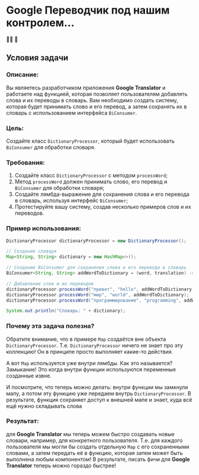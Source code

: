 # Google Переводчик под нашим контролем…
👩‍💻 🧠

## Условия задачи
### Описание: 
Вы являетесь разработчиком приложения **Google Translator** и работаете над функцией, которая позволяет пользователям 
добавлять слова и их переводы в словарь. Вам необходимо создать систему, которая будет принимать слово и его перевод, 
а затем сохранять их в словарь с использованием интерфейса `BiConsumer`.

### Цель: 
Создайте класс `DictionaryProcessor`, который будет использовать `BiConsumer` для обработки словаря.

### Требования:
1. Создайте класс `DictionaryProcessor` с методом `processWord`;
2. Метод `processWord` должен принимать слово, его перевод и `BiConsumer` для обработки словаря;
3. Создайте лямбда-выражение для сохранения слова и его перевода в словарь, используя интерфейс `BiConsumer`;
4. Протестируйте вашу систему, создав несколько примеров слов и их переводов.

### Пример использования:
```java
DictionaryProcessor dictionaryProcessor = new DictionaryProcessor();

// Создание словаря
Map<String, String> dictionary = new HashMap<>();

// Создание BiConsumer для сохранения слова и его перевода в словарь
BiConsumer<String, String> addWordToDictionary = (word, translation) -> dictionary.put(word, translation);

// Добавление слов и их переводов
dictionaryProcessor.processWord("привет", "hello", addWordToDictionary);
dictionaryProcessor.processWord("мир", "world", addWordToDictionary);
dictionaryProcessor.processWord("программирование", "programming", addWordToDictionary);

System.out.println("Словарь: " + dictionary);
```

### Почему эта задача полезна?
Обратите внимание, что в примере `Map` создаётся вне объекта `DictionaryProcessor`. 
Т.е. `DictionaryProcessor` ничего не знает про эту коллекцию! Он в принципе просто выполняет какие-то действия.

А вот `Map` используется уже внутри лямбды. Как это называется? Замыкание! 
Это когда внутри функции используются переменные созданные извне.

И посмотрите, что теперь можно делать: внутри функции мы замкнули мапу, а потом эту функцию уже передаем внутрь 
`DictionaryProcessor`. В результате, функция сохраняет доступ к внешней мапе и знает, куда всё ещё нужно складывать слова

### Результат: 
для **Google Translator** мы теперь можем быстро создавать новые словари, например, для конкретного пользователя. 
Т.е. для каждого пользователя мы могли бы создать отдельную `Map` с его сохраненными словами, а затем передать её в функцию, 
которая затем может быть выполнена любым компонентом! В результате, писать фичи для **Google Translator** теперь можно гораздо быстрее!